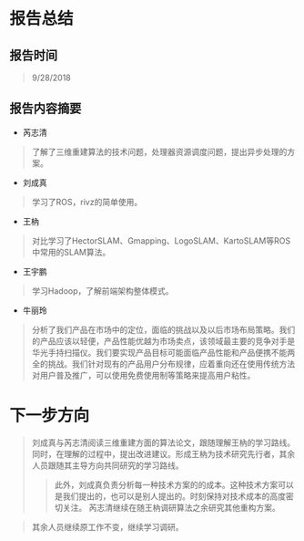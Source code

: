 # 报告总结
## 报告时间

>9/28/2018
## 报告内容摘要

+ 芮志清
>了解了三维重建算法的技术问题，处理器资源调度问题，提出异步处理的方案。
+ 刘成真
>学习了ROS，rivz的简单使用。
+ 王枘
>对比学习了HectorSLAM、Gmapping、LogoSLAM、KartoSLAM等ROS中常用的SLAM算法。
+ 王宇鹏
>学习Hadoop，了解前端架构整体模式。
+ 牛丽玲
>分析了我们产品在市场中的定位，面临的挑战以及以后市场布局策略。我们的产品应该以轻便，产品性能优越为市场卖点，该领域最主要的竞争对手是华光手持扫描仪。我们要实现产品目标可能面临产品性能和产品便携不能两全的挑战。我们针对现有的产品用户分布规律，应着重向还在使用传统方法对用户普及推广，可以使用免费使用制等策略来提高用户粘性。
# 下一步方向
>刘成真与芮志清阅读三维重建方面的算法论文，跟随理解王枘的学习路线。同时，在理解的过程中，提出改进建议。形成王枘为技术研究先行者，其余人员跟随其主导方向共同研究的学习路线。
>>此外，刘成真负责分析每一种技术方案的的成本。这种技术方案可以是我们提出的，也可以是别人提出的。时刻保持对技术成本的高度密切关注。
>>芮志清继续在随王枘调研算法之余研究其他重构方案。

>其余人员继续原工作不变，继续学习调研。